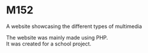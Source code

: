 # M152
 A website showcasing the different types of multimedia

The website was mainly made using PHP.  
It was created for a school project.
